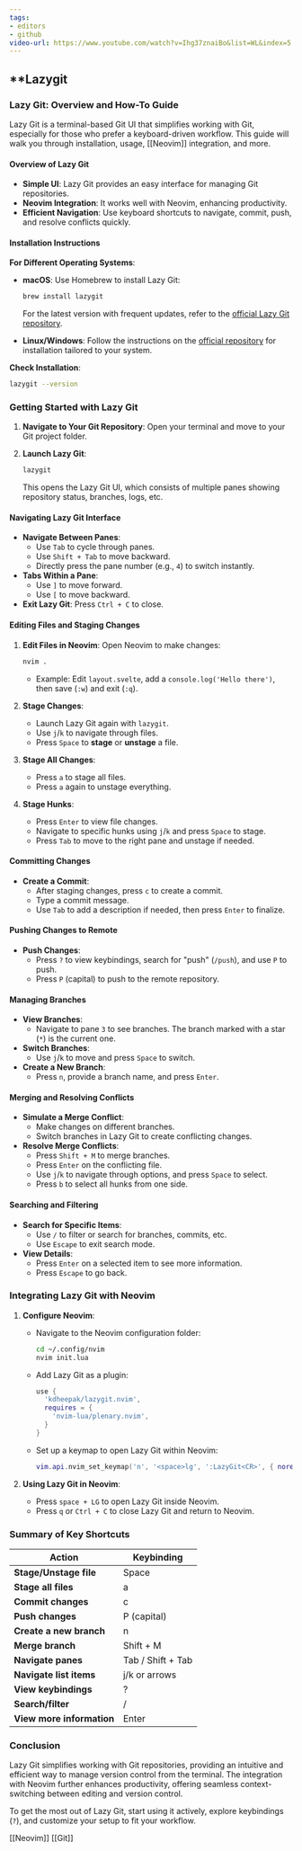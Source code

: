 ```yaml
---
tags:
- editors
- github
video-url: https://www.youtube.com/watch?v=Ihg37znaiBo&list=WL&index=5
---
```


## **Lazygit

### Lazy Git: Overview and How-To Guide

Lazy Git is a terminal-based Git UI that simplifies working with Git, especially for those who prefer a keyboard-driven workflow. This guide will walk you through installation, usage, [[Neovim]] integration, and more.

#### Overview of Lazy Git

- **Simple UI**: Lazy Git provides an easy interface for managing Git repositories.
- **Neovim Integration**: It works well with Neovim, enhancing productivity.
- **Efficient Navigation**: Use keyboard shortcuts to navigate, commit, push, and resolve conflicts quickly.

#### Installation Instructions

**For Different Operating Systems**:
- **macOS**: Use Homebrew to install Lazy Git:
  ```sh
  brew install lazygit
  ```

  For the latest version with frequent updates, refer to the [official Lazy Git repository](https://github.com/jesseduffield/lazygit).

- **Linux/Windows**: Follow the instructions on the [official repository](https://github.com/jesseduffield/lazygit) for installation tailored to your system.

**Check Installation**:
```sh
lazygit --version
```

### Getting Started with Lazy Git

1. **Navigate to Your Git Repository**:
   Open your terminal and move to your Git project folder.

2. **Launch Lazy Git**:
   ```sh
   lazygit
   ```

   This opens the Lazy Git UI, which consists of multiple panes showing repository status, branches, logs, etc.

#### Navigating Lazy Git Interface

- **Navigate Between Panes**:
  - Use `Tab` to cycle through panes.
  - Use `Shift + Tab` to move backward.
  - Directly press the pane number (e.g., `4`) to switch instantly.
- **Tabs Within a Pane**:
  - Use `]` to move forward.
  - Use `[` to move backward.
- **Exit Lazy Git**: Press `Ctrl + C` to close.

#### Editing Files and Staging Changes

1. **Edit Files in Neovim**:
   Open Neovim to make changes:
   ```sh
   nvim .
   ```
   - Example: Edit `layout.svelte`, add a `console.log('Hello there')`, then save (`:w`) and exit (`:q`).

2. **Stage Changes**:
   - Launch Lazy Git again with `lazygit`.
   - Use `j`/`k` to navigate through files.
   - Press `Space` to **stage** or **unstage** a file.

3. **Stage All Changes**:
   - Press `a` to stage all files.
   - Press `a` again to unstage everything.

4. **Stage Hunks**:
   - Press `Enter` to view file changes.
   - Navigate to specific hunks using `j`/`k` and press `Space` to stage.
   - Press `Tab` to move to the right pane and unstage if needed.

#### Committing Changes

- **Create a Commit**:
  - After staging changes, press `c` to create a commit.
  - Type a commit message.
  - Use `Tab` to add a description if needed, then press `Enter` to finalize.

#### Pushing Changes to Remote

- **Push Changes**:
  - Press `?` to view keybindings, search for "push" (`/push`), and use `P` to push.
  - Press `P` (capital) to push to the remote repository.

#### Managing Branches

- **View Branches**:
  - Navigate to pane `3` to see branches. The branch marked with a star (`*`) is the current one.
- **Switch Branches**:
  - Use `j`/`k` to move and press `Space` to switch.
- **Create a New Branch**:
  - Press `n`, provide a branch name, and press `Enter`.

#### Merging and Resolving Conflicts

- **Simulate a Merge Conflict**:
  - Make changes on different branches.
  - Switch branches in Lazy Git to create conflicting changes.
- **Resolve Merge Conflicts**:
  - Press `Shift + M` to merge branches.
  - Press `Enter` on the conflicting file.
  - Use `j`/`k` to navigate through options, and press `Space` to select.
  - Press `b` to select all hunks from one side.

#### Searching and Filtering

- **Search for Specific Items**:
  - Use `/` to filter or search for branches, commits, etc.
  - Use `Escape` to exit search mode.
- **View Details**:
  - Press `Enter` on a selected item to see more information.
  - Press `Escape` to go back.

### Integrating Lazy Git with Neovim

1. **Configure Neovim**:
   - Navigate to the Neovim configuration folder:
     ```sh
     cd ~/.config/nvim
     nvim init.lua
     ```
   - Add Lazy Git as a plugin:
     ```lua
     use {
       'kdheepak/lazygit.nvim',
       requires = {
         'nvim-lua/plenary.nvim',
       }
     }
     ```
   - Set up a keymap to open Lazy Git within Neovim:
     ```lua
     vim.api.nvim_set_keymap('n', '<space>lg', ':LazyGit<CR>', { noremap = true, silent = true })
     ```

2. **Using Lazy Git in Neovim**:
   - Press `space + LG` to open Lazy Git inside Neovim.
   - Press `q` or `Ctrl + C` to close Lazy Git and return to Neovim.

### Summary of Key Shortcuts

| Action                           | Keybinding       |
|----------------------------------|------------------|
| **Stage/Unstage file**           | Space            |
| **Stage all files**              | a                |
| **Commit changes**               | c                |
| **Push changes**                 | P (capital)      |
| **Create a new branch**          | n                |
| **Merge branch**                 | Shift + M        |
| **Navigate panes**               | Tab / Shift + Tab|
| **Navigate list items**          | j/k or arrows    |
| **View keybindings**             | ?                |
| **Search/filter**                | /                |
| **View more information**        | Enter            |

### Conclusion

Lazy Git simplifies working with Git repositories, providing an intuitive and efficient way to manage version control from the terminal. The integration with Neovim further enhances productivity, offering seamless context-switching between editing and version control.

To get the most out of Lazy Git, start using it actively, explore keybindings (`?`), and customize your setup to fit your workflow.

[[Neovim]]  [[Git]]